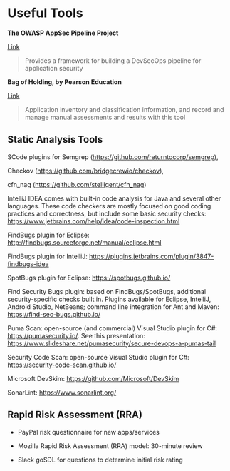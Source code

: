 # Useful Tools

**The OWASP AppSec Pipeline Project**

[Link](https://owasp.org/www-project-appsec-pipeline/)

> Provides a framework for building a DevSecOps pipeline for application security

 **Bag of Holding, by Pearson Education**

 [Link](https://github.com/aparsons/bag-of-holding)
>
> Application inventory and classification information, and record and manage manual assessments and results with this tool


##  Static Analysis Tools

SCode plugins for Semgrep (https://github.com/returntocorp/semgrep), 

Checkov (https://github.com/bridgecrewio/checkov), 

cfn_nag (https://github.com/stelligent/cfn_nag)

IntelliJ IDEA comes with built-in code analysis for Java and several other languages. These code checkers are mostly focused on good coding practices and correctness, but include some basic security checks: https://www.jetbrains.com/help/idea/code-inspection.html

FindBugs plugin for Eclipse: http://findbugs.sourceforge.net/manual/eclipse.html

FindBugs plugin for IntelliJ: https://plugins.jetbrains.com/plugin/3847-findbugs-idea

SpotBugs plugin for Eclipse: https://spotbugs.github.io/  

Find Security Bugs plugin: based on FindBugs/SpotBugs, additional security-specific checks built in. Plugins available for Eclipse, IntelliJ, Android Studio, NetBeans; command line integration for Ant and Maven: https://find-sec-bugs.github.io/

Puma Scan: open-source (and commercial) Visual Studio plugin for C#: https://pumasecurity.io/. See this presentation: https://www.slideshare.net/pumasecurity/secure-devops-a-pumas-tail

Security Code Scan: open-source Visual Studio plugin for C#: https://security-code-scan.github.io/

Microsoft DevSkim: https://github.com/Microsoft/DevSkim

SonarLint: https://www.sonarlint.org/

## Rapid Risk Assessment (RRA)

   - PayPal risk questionnaire for new apps/services
   
   - Mozilla Rapid Risk Assessment (RRA) model: 30-minute review
   
   - Slack goSDL for questions to determine initial risk rating